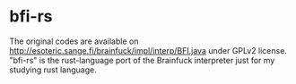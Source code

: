# bfi-rs

The original codes are available on http://esoteric.sange.fi/brainfuck/impl/interp/BFI.java under GPLv2 license.
"bfi-rs" is the rust-language port of the Brainfuck interpreter just for my studying rust language. 
